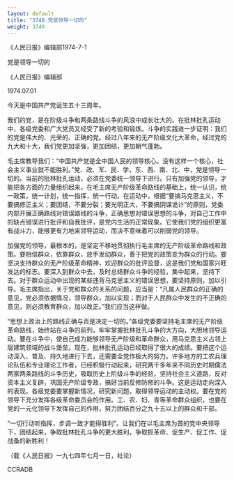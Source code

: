 ```yaml
---
layout: default
title: "3748.党是领导一切的"
weight: 3748
---
```


《人民日报》编辑部1974-7-1

党是领导一切的

《人民日报》编辑部

1974.07.01

今天是中国共产党诞生五十三周年。

我们的党，是在阶级斗争和两条路线斗争的风浪中成长壮大的。在批林批孔运动中，各级党委和广大党员又经受了新的考验和锻炼。斗争的实践进一步证明：我们的党是伟大的、光荣的、正确的党。经过八年来的无产阶级文化大革命，经过党的九大和十大，我们党更加坚强，更加团结，更加朝气蓬勃。

毛主席教导我们：“中国共产党是全中国人民的领导核心。没有这样一个核心，社会主义事业就不能胜利。”党、政、军、民、学，东、西、南、北、中，党是领导一切的。当前的批林批孔运动，必须在党委统一领导下进行。只有加强党的领导，才能把各方面的力量组织起来，在毛主席无产阶级革命路线的基础上，统一认识，统一政策，统一计划，统一指挥，统一行动。在运动中，根据“要搞马克思主义，不要搞修正主义；要团结，不要分裂；要光明正大，不要搞阴谋诡计”的原则，党委内部开展正确路线对错误路线的斗争，正确思想对错误思想的斗争，对自己工作中的缺点错误进行批评和自我批评，是党内生活的正常现象。它使我们党的组织更富有战斗力，能够更有力地来领导运动，而决不意味着可以削弱党的领导。

加强党的领导，最根本的，是坚定不移地贯彻执行毛主席的无产阶级革命路线和政策。要相信群众，依靠群众，放手发动群众，善于把党的政策变为群众的行动。要坚决支持群众的无产阶级革命精神，欢迎群众的批评监督，这是我们党和国家兴旺发达的标志。要深入到群众中去，及时总结群众斗争的经验，集中起来，坚持下去。对于群众运动中出现的某些违背马克思主义的错误思想，要坚持原则，加以引导。毛主席指出，关于党和群众的关系的问题，应当是：“凡属人民群众的正确的意见，党必须依据情况，领导群众，加以实现；而对于人民群众中发生的不正确的意见，则必须教育群众，加以改正。”我们应当这样做。

“思想上政治上的路线正确与否是决定一切的。”各级党委要坚持毛主席的无产阶级革命路线，始终站在斗争的前列，牢牢掌握批林批孔斗争的大方向，大胆地领导运动。要在斗争中，使自己成为能够领导无产阶级和革命群众，用马克思主义占领上层建筑领域的战斗堡垒。现在，批林批孔运动已经取得了很大的成绩。要把这个运动深入、普及、持久地进行下去，还需要全党作极大的努力。许多地方的工农兵理论队伍和专业理论工作者，已经积极行动起来，研究两千多年来不同历史时期儒法两家两条路线的斗争历史，吸取历史上阶级斗争的经验，坚持社会主义道路，反对资本主义复辟，巩固无产阶级专政，搞好当前反修防修的斗争。这是运动走向深入的表现。各级党委要掌握新情况，研究新问题，取得领导运动的主动权。要在党的领导下充分发挥各级革命委员会的作用。工、农、妇、青等革命群众组织，也要在党的一元化领导下发挥自己的作用，努力团结百分之九十五以上的群众和干部。

“一切行动听指挥，步调一致才能得胜利”。让我们在以毛主席为首的党中央领导下，团结起来，争取批林批孔斗争的更大胜利，争取抓革命、促生产、促工作、促战备的新胜利！

（载《人民日报》一九七四年七月一日，社论）

CCRADB

